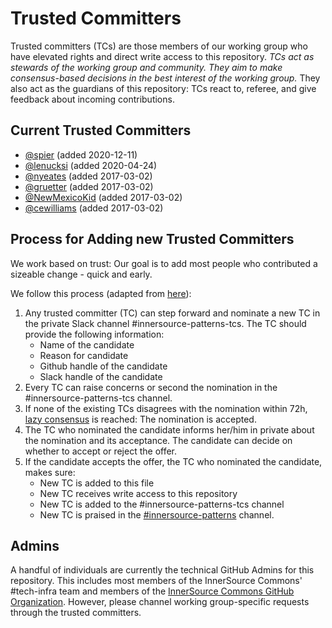 # Trusted Committers

Trusted committers (TCs) are those members of our working group who have elevated rights and direct write access to this repository. *TCs act as stewards of the working group and community. They aim to make consensus-based decisions in the best interest of the working group.* They also act as the guardians of this repository: TCs react to, referee, and give feedback about incoming contributions.

## Current Trusted Committers

* [@spier](https://github.com/spiier) (added 2020-12-11)
* [@lenucksi](https://github.com/lenucksi) (added 2020-04-24)
* [@nyeates](https://github.com/nyeates) (added 2017-03-02)
* [@gruetter](https://github.com/gruetter) (added 2017-03-02)
* [@NewMexicoKid](https://github.com/NewMexicoKid) (added 2017-03-02)
* [@cewilliams](https://github.com/cewilliams) (added 2017-03-02)

## Process for Adding new Trusted Committers

We work based on trust: Our goal is to add most people who contributed a sizeable change - quick and early.

We follow this process (adapted from [here](https://tech.europace.de/voting-in-new-trusted-committers/)):

1. Any trusted committer (TC) can step forward and nominate a new TC in the private Slack channel #innersource-patterns-tcs. The TC should provide the following information:
   * Name of the candidate
   * Reason for candidate
   * Github handle of the candidate
   * Slack handle of the candidate
1. Every TC can raise concerns or second the nomination in the #innersource-patterns-tcs channel.
1. If none of the existing TCs disagrees with the nomination within 72h, [lazy consensus](https://tech.europace.de/lazy-consensus-vs-explicit-voting/) is reached: The nomination is accepted.
1. The TC who nominated the candidate informs her/him in private about the nomination and its acceptance. The candidate can decide on whether to accept or reject the offer.
1. If the candidate accepts the offer, the TC who nominated the candidate, makes sure:
   * New TC is added to this file
   * New TC receives write access to this repository
   * New TC is added to the #innersource-patterns-tcs channel
   * New TC is praised in the [#innersource-patterns](https://app.slack.com/client/T04PXKRM0/C2EFRTS6A) channel.

## Admins

A handful of individuals are currently the technical GitHub Admins for this repository. This includes most members of the InnerSource Commons' #tech-infra team and members of the [InnerSource Commons GitHub Organization](https://github.com/innersourcecommons). However, please channel working group-specific requests through the trusted committers.
